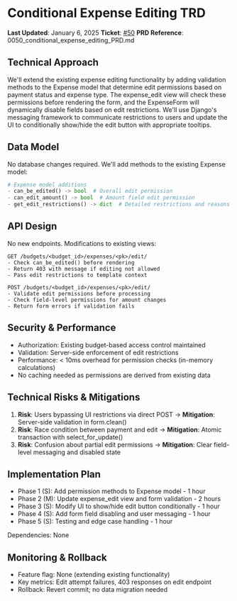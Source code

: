 # Conditional Expense Editing TRD

**Last Updated**: January 6, 2025
**Ticket**: [#50](https://github.com/MarcinOrlowski/python-pyggy-expense-tracker/issues/50)
**PRD Reference**: 0050_conditional_expense_editing_PRD.md

## Technical Approach
We'll extend the existing expense editing functionality by adding validation methods to the Expense model that determine edit permissions based on payment status and expense type. The expense_edit view will check these permissions before rendering the form, and the ExpenseForm will dynamically disable fields based on edit restrictions. We'll use Django's messaging framework to communicate restrictions to users and update the UI to conditionally show/hide the edit button with appropriate tooltips.

## Data Model
No database changes required. We'll add methods to the existing Expense model:
```python
# Expense model additions
- can_be_edited() -> bool  # Overall edit permission
- can_edit_amount() -> bool  # Amount field edit permission
- get_edit_restrictions() -> dict  # Detailed restrictions and reasons
```

## API Design
No new endpoints. Modifications to existing views:
```
GET /budgets/<budget_id>/expenses/<pk>/edit/
- Check can_be_edited() before rendering
- Return 403 with message if editing not allowed
- Pass edit restrictions to template context

POST /budgets/<budget_id>/expenses/<pk>/edit/
- Validate edit permissions before processing
- Check field-level permissions for amount changes
- Return form errors if validation fails
```

## Security & Performance
- Authorization: Existing budget-based access control maintained
- Validation: Server-side enforcement of edit restrictions
- Performance: < 10ms overhead for permission checks (in-memory calculations)
- No caching needed as permissions are derived from existing data

## Technical Risks & Mitigations
1. **Risk**: Users bypassing UI restrictions via direct POST → **Mitigation**: Server-side validation in form.clean()
2. **Risk**: Race condition between payment and edit → **Mitigation**: Atomic transaction with select_for_update()
3. **Risk**: Confusion about partial edit permissions → **Mitigation**: Clear field-level messaging and disabled state

## Implementation Plan
- Phase 1 (S): Add permission methods to Expense model - 1 hour
- Phase 2 (M): Update expense_edit view and form validation - 2 hours
- Phase 3 (S): Modify UI to show/hide edit button conditionally - 1 hour
- Phase 4 (S): Add form field disabling and user messaging - 1 hour
- Phase 5 (S): Testing and edge case handling - 1 hour

Dependencies: None

## Monitoring & Rollback
- Feature flag: None (extending existing functionality)
- Key metrics: Edit attempt failures, 403 responses on edit endpoint
- Rollback: Revert commit; no data migration needed